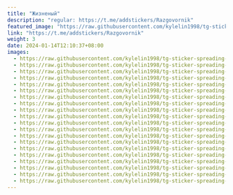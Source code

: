 ```yaml
---
title: "Жизненый"
description: "regular: https://t.me/addstickers/Razgovornik"
featured_image: "https://raw.githubusercontent.com/kylelin1998/tg-sticker-spreading-worldwide-images/main/img/05a73b12-6d69-48c7-b5f9-ce7985d4648f.jpg"
link: "https://t.me/addstickers/Razgovornik"
weight: 3
date: 2024-01-14T12:10:37+08:00
images:
  - https://raw.githubusercontent.com/kylelin1998/tg-sticker-spreading-worldwide-images/main/img/05a73b12-6d69-48c7-b5f9-ce7985d4648f.jpg
  - https://raw.githubusercontent.com/kylelin1998/tg-sticker-spreading-worldwide-images/main/img/5d58075d-d17d-4a51-b61e-7069df331389.jpg
  - https://raw.githubusercontent.com/kylelin1998/tg-sticker-spreading-worldwide-images/main/img/7139cc87-5084-4f2d-b638-e9f815f2f51c.jpg
  - https://raw.githubusercontent.com/kylelin1998/tg-sticker-spreading-worldwide-images/main/img/3ba24575-86ce-4de2-aff0-82d19f76248d.jpg
  - https://raw.githubusercontent.com/kylelin1998/tg-sticker-spreading-worldwide-images/main/img/b10cecc1-c220-4eb7-924a-47a7e40b9021.jpg
  - https://raw.githubusercontent.com/kylelin1998/tg-sticker-spreading-worldwide-images/main/img/4442894e-a36c-4f09-a17e-902754140bb4.jpg
  - https://raw.githubusercontent.com/kylelin1998/tg-sticker-spreading-worldwide-images/main/img/ca18a0e7-13c2-444d-bd16-28828e01236a.jpg
  - https://raw.githubusercontent.com/kylelin1998/tg-sticker-spreading-worldwide-images/main/img/e1b65e87-5283-41bb-a2c3-9213042c8111.jpg
  - https://raw.githubusercontent.com/kylelin1998/tg-sticker-spreading-worldwide-images/main/img/1dd9e2c9-7f30-4031-88ff-359924d4b614.jpg
  - https://raw.githubusercontent.com/kylelin1998/tg-sticker-spreading-worldwide-images/main/img/a86f1f7f-45ef-44b5-af3f-34917733dcc6.jpg
  - https://raw.githubusercontent.com/kylelin1998/tg-sticker-spreading-worldwide-images/main/img/225fb075-7158-4cf6-8962-37b644caa617.jpg
  - https://raw.githubusercontent.com/kylelin1998/tg-sticker-spreading-worldwide-images/main/img/888013a8-e120-47d6-a6de-5e214ba4d2e8.jpg
  - https://raw.githubusercontent.com/kylelin1998/tg-sticker-spreading-worldwide-images/main/img/3fc4b89c-1a7a-4d3e-8fdc-551bac556ca4.jpg
  - https://raw.githubusercontent.com/kylelin1998/tg-sticker-spreading-worldwide-images/main/img/c63bce31-787f-4491-a441-cd289a9980f8.jpg
  - https://raw.githubusercontent.com/kylelin1998/tg-sticker-spreading-worldwide-images/main/img/5aaa87d7-edb4-4a01-b6a0-ef17775e767a.jpg
  - https://raw.githubusercontent.com/kylelin1998/tg-sticker-spreading-worldwide-images/main/img/2897f6ad-328a-4af0-91c3-2034eeddf7cd.jpg
  - https://raw.githubusercontent.com/kylelin1998/tg-sticker-spreading-worldwide-images/main/img/d0d88cab-3484-4f8d-a3bd-b3677d9d6689.jpg
  - https://raw.githubusercontent.com/kylelin1998/tg-sticker-spreading-worldwide-images/main/img/b5155b33-636f-4488-b865-f6be05952edf.jpg
  - https://raw.githubusercontent.com/kylelin1998/tg-sticker-spreading-worldwide-images/main/img/a15e4124-36d8-424e-83c0-9c69423e655f.jpg
  - https://raw.githubusercontent.com/kylelin1998/tg-sticker-spreading-worldwide-images/main/img/7be047b8-4dd4-4117-8ed6-c4a5cb5af880.jpg
---
```

